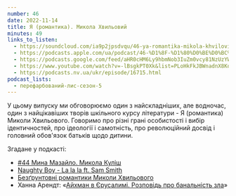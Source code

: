 ```yaml
---
number: 46
date: 2022-11-14
title: Я (романтика). Микола Хвильовий
minutes: 49
links_to_listen:
  - https://soundcloud.com/ia9p2jpsdvqu/46-ya-romantika-mikola-khviloviy
  - https://podcasts.apple.com/ua/podcast/46-%D1%8F-%D1%80%D0%BE%D0%BC%D0%B0%D0%BD%D1%82%D0%B8%D0%BA%D0%B0-%D0%BC%D0%B8%D0%BA%D0%BE%D0%BB%D0%B0-%D1%85%D0%B2%D0%B8%D0%BB%D1%8C%D0%BE%D0%B2%D0%B8%D0%B9/id1563575488?i=1000586071461
  - https://podcasts.google.com/feed/aHR0cHM6Ly9hbmNob3IuZm0vcy81NzUzYWEwMC9wb2RjYXN0L3Jzcw/episode/YmFkNDQyNDYtZmM1YS00Yjg5LWI4YzgtMGJlMWY2YTY1YWQw?sa=X&ved=0CAUQkfYCahcKEwjYjfjB_9_7AhUAAAAAHQAAAAAQAQ
  - https://www.youtube.com/watch?v=-lBsgkPT0Xk&list=PLoHkFkJBWnadnX8KoEABNZTWUVYw3NIJG&index=7
  - https://podcasts.nv.ua/ukr/episode/16715.html
podcast_lists:
  - перефарбований-лис-сезон-5
---
```


У цьому випуску ми обговорюємо один з найскладніших, але водночас, один з
найцікавіших творів шкільного курсу літератури - Я (романтика) Миколи
Хвильового. Говоримо про різні грані особистості і вибір ідентичностей, про
ідеології і самотність, про революційний досвід і головний обов'язок батьків
щодо дитини.

Згадане у подкасті:
- [#44 Мина Мазайло. Микола Куліш][1]
- [Naughty Boy - La la la ft. Sam Smith][2]
- [Безґрунтовні романтики Миколи Хвильового][3]
- Ханна Арендт: «[Айхман в Єрусалимі. Розповідь про банальність зла][4]»

[1]: /перефарбований-лис/69/
[2]: https://youtu.be/3O1_3zBUKM8
[3]: https://youtu.be/larcZLHhi14
[4]: https://duh-i-litera.com/bookstore/ajxman-v-erusalimi-rozpovid-pro-banalnist-zla
